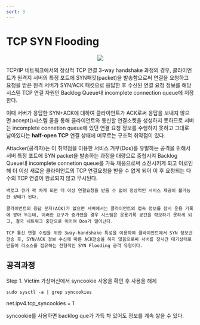 ```yaml
---
sort: 3
---
```


# TCP SYN Flooding

<center><img src = "https://user-images.githubusercontent.com/76420201/106401723-fbdeef80-6468-11eb-80f2-9ee8eaece9d6.jpg"></center>


TCP/IP 네트워크에서의 정상적 TCP 연결 3-way handshake 과정의 경우, 클라이언트가 원격지 서버의 특정 포트에 SYN패킷(packet)을 발송함으로써 연결을 요청하고 요청을 받은 원격 서버가 SYN/ACK 패킷으로 응답한 후 수신된 연결 요청 정보를 해당 시스템 TCP 연결 자원인 Backlog Queue내 incomplete connection queue에 저장한다.

이때 서버가 응답한 SYN+ACK에 대하여 클라이언트가 ACK로써 응답을 보내지 않으면 accept()시스템 콜을 통해 클라이언트와 통신할 연결소켓을 생성하지 못하므로 서버는 incomplete connetion queue에 있던 연결 요청 정보를 수행하지 못하고 그대로 남아있다는 **half-open TCP** 연결 상태에 머무르는 구조적 취약점이 있다.

Attacker(공격자)는 이 취약점을 이용한 서비스 거부(Dos)를 유발하는 공격을 위해서 서버 특정 포트에 SYN packet을 발송하는 과정을 대량으로 중첩시켜 Backlog Queue내 incomplete connetion queue를 가득 채움으로써 소진시키게 되고 이로인해 더 이상 새로운 클라이언트의 TCP 연결요청을 받을 수 없게 되어 이 후 요청되는 다수의 TCP 연결이 완료되지 않고 무시된다.

```note
백로그 큐가 꽉 차게 되면 더 이상 연결요청을 받을 수 없어 정상적인 서비스 제공이 불가능한 상태가 된다.

클라이언트의 응답 문자(ACK)가 없으면 서버에서는 클라이언트의 접속 정보를 잠시 운용 기록에 쌓아 두는데, 이러한 요구가 증가했을 경우 시스템은 운용기록 공간을 확보하기 못하게 되고, 결국 네트워크 중단으로 이어여 Dos가 일어난다.

TCP 통신 연결 수립을 위한 3way-handshake 특성을 이용하여 클라이언트에서 SYN 정보만 전송 후, SYN/ACK 정보 수신에 따른 ACK전송을 하지 않음으로써 서버를 장시간 대기상태로 만들어 리소스를 점유하는 전형적인 SYN Flooding 공격 유형이다.
```

## 공격과정

Step 1. Victim 가상머신에서 syncookie 사용을 확인 후 사용을 해제

`sudo sysctl -a | grep syncookies`

net.ipv4.tcp_syncookies = 1

syncookie를 사용하면 backlog que가 가득 차 있어도 정보를 계속 쌓을 수 있다.